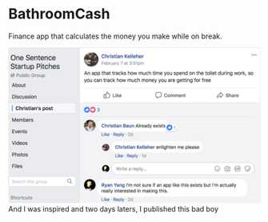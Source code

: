# BathroomCash
Finance app that calculates the money you make while on break.

<img src="images/betterinspiration.png"/>
And I was inspired and two days laters, I published this bad boy
